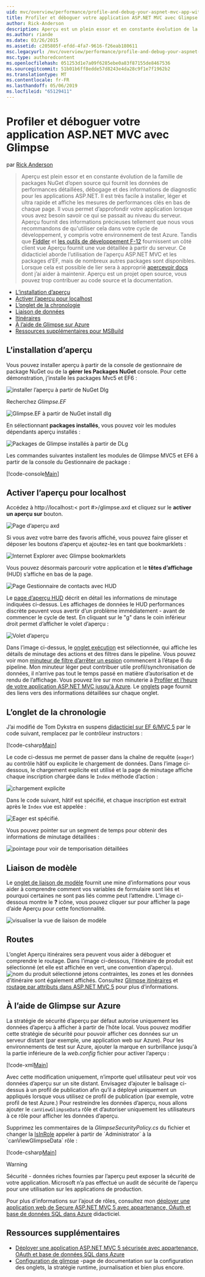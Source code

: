 ```yaml
---
uid: mvc/overview/performance/profile-and-debug-your-aspnet-mvc-app-with-glimpse
title: Profiler et déboguer votre application ASP.NET MVC avec Glimpse | Microsoft Docs
author: Rick-Anderson
description: Aperçu est un plein essor et en constante évolution de la famille de packages NuGet d’open source qui fournit les données de performances détaillées, débogage et informations de diagnostic pour ASP.NET un...
ms.author: riande
ms.date: 03/26/2015
ms.assetid: c205805f-efdd-4fa7-9616-f26eab180611
msc.legacyurl: /mvc/overview/performance/profile-and-debug-your-aspnet-mvc-app-with-glimpse
msc.type: authoredcontent
ms.openlocfilehash: 051253d1e7a09f6285ebe0a83f87155de8467536
ms.sourcegitcommit: 51b01b6ff8edde57d8243e4da28c9f1e7f1962b2
ms.translationtype: MT
ms.contentlocale: fr-FR
ms.lasthandoff: 05/06/2019
ms.locfileid: "65129411"
---
```

# <a name="profile-and-debug-your-aspnet-mvc-app-with-glimpse"></a>Profiler et déboguer votre application ASP.NET MVC avec Glimpse

par [Rick Anderson]((https://twitter.com/RickAndMSFT))

> Aperçu est plein essor et en constante évolution de la famille de packages NuGet d’open source qui fournit les données de performances détaillées, débogage et des informations de diagnostic pour les applications ASP.NET. Il est très facile à installer, léger et ultra rapide et affiche les mesures de performances clés en bas de chaque page. Il vous permet d’approfondir votre application lorsque vous avez besoin savoir ce qui se passait au niveau du serveur. Aperçu fournit des informations précieuses tellement que nous vous recommandons de qu'utiliser cela dans votre cycle de développement, y compris votre environnement de test Azure. Tandis que [Fiddler](http://www.telerik.com/fiddler) et [les outils de développement F-12](https://msdn.microsoft.com/library/ie/gg589512(v=vs.85).aspx) fournissent un côté client vue Aperçu fournit une vue détaillée à partir du serveur. Ce didacticiel aborde l’utilisation de l’aperçu ASP.NET MVC et les packages d’EF, mais de nombreux autres packages sont disponibles. Lorsque cela est possible de lier sera à approprié [apercevoir docs](http://getglimpse.com/Docs/) dont j’ai aider à maintenir. Aperçu est un projet open source, vous pouvez trop contribuer au code source et la documentation.

- [L’installation d’aperçu](#ig)
- [Activer l’aperçu pour localhost](#eg)
- [L’onglet de la chronologie](#Time)
- [Liaison de données](#mb)
- [Itinéraires](#route)
- [À l’aide de Glimpse sur Azure](#da)
- [Ressources supplémentaires pour MSBuild](#addRes)

<a id="ig"></a>
## <a name="installing-glimpse"></a>L’installation d’aperçu

Vous pouvez installer aperçu à partir de la console de gestionnaire de package NuGet ou de la **gérer les Packages NuGet** console. Pour cette démonstration, j’installe les packages Mvc5 et EF6 :

![installer l’aperçu à partir de NuGet Dlg](profile-and-debug-your-aspnet-mvc-app-with-glimpse/_static/image1.png)

Recherchez *Glimpse.EF*

![Glimpse.EF à partir de NuGet install dlg](profile-and-debug-your-aspnet-mvc-app-with-glimpse/_static/image2.png)

En sélectionnant **packages installés**, vous pouvez voir les modules dépendants aperçu installés :

![Packages de Glimpse installés à partir de DLg](profile-and-debug-your-aspnet-mvc-app-with-glimpse/_static/image3.png)

Les commandes suivantes installent les modules de Glimpse MVC5 et EF6 à partir de la console du Gestionnaire de package :

[!code-console[Main](profile-and-debug-your-aspnet-mvc-app-with-glimpse/samples/sample1.cmd)]

<a id="eg"></a>
## <a name="enable-glimpse-for-localhost"></a>Activer l’aperçu pour localhost

Accédez à http://localhost:&lt; port #&gt;/glimpse.axd et cliquez sur le <strong>activer un aperçu sur</strong> bouton.

![Page d’aperçu axd](profile-and-debug-your-aspnet-mvc-app-with-glimpse/_static/image4.png)

Si vous avez votre barre des favoris affiché, vous pouvez faire glisser et déposer les boutons d’aperçu et ajoutez-les en tant que bookmarklets :

![Internet Explorer avec Glimpse bookmarklets](profile-and-debug-your-aspnet-mvc-app-with-glimpse/_static/image5.png)

Vous pouvez désormais parcourir votre application et le **têtes d’affichage** (HUD) s’affiche en bas de la page.

![Page Gestionnaire de contacts avec HUD](profile-and-debug-your-aspnet-mvc-app-with-glimpse/_static/image6.png)

Le [page d’aperçu HUD](http://getglimpse.com/Docs/Heads-up-Display) décrit en détail les informations de minutage indiquées ci-dessus. Les affichages de données le HUD performances discrète peuvent vous avertir d’un problème immédiatement - avant de commencer le cycle de test. En cliquant sur le &quot;g&quot; dans le coin inférieur droit permet d’afficher le volet d’aperçu :

![Volet d’aperçu](profile-and-debug-your-aspnet-mvc-app-with-glimpse/_static/image7.png)

Dans l’image ci-dessus, le [onglet exécution](http://getglimpse.com/Docs/Execution-Tab) est sélectionnée, qui affiche les détails de minutage des actions et des filtres dans le pipeline. Vous pouvez voir mon [minuteur de filtre d’arrêter un espion](http://www.nuget.org/packages/StopWatch/) commencent à l’étape 6 du pipeline. Mon minuteur léger peut contribuer utile profil/synchronisation de données, il n’arrive pas tout le temps passé en matière d’autorisation et de rendu de l’affichage. Vous pouvez lire sur mon minuterie à [Profiler et l’heure de votre application ASP.NET MVC jusqu'à Azure](https://blogs.msdn.com/b/webdev/archive/2014/07/29/profile-and-time-your-asp-net-mvc-app-all-the-way-to-azure.aspx). Le [onglets](http://getglimpse.com/Docs/Tabs) page fournit des liens vers des informations détaillées sur chaque onglet.

<a id="Time"></a>
## <a name="the-timeline-tab"></a>L’onglet de la chronologie

J’ai modifié de Tom Dykstra en suspens [didacticiel sur EF 6/MVC 5](../getting-started/getting-started-with-ef-using-mvc/creating-an-entity-framework-data-model-for-an-asp-net-mvc-application.md) par le code suivant, remplacez par le contrôleur instructors :

[!code-csharp[Main](profile-and-debug-your-aspnet-mvc-app-with-glimpse/samples/sample2.cs?highlight=1,20-31)]

Le code ci-dessus me permet de passer dans la chaîne de requête (`eager`) au contrôle hâtif ou explicite le chargement de données. Dans l’image ci-dessous, le chargement explicite est utilisé et la page de minutage affiche chaque inscription chargée dans le `Index` méthode d’action :

![chargement explicite](profile-and-debug-your-aspnet-mvc-app-with-glimpse/_static/image8.png)

Dans le code suivant, hâtif est spécifié, et chaque inscription est extrait après le `Index` vue est appelée :

![Eager est spécifié.](profile-and-debug-your-aspnet-mvc-app-with-glimpse/_static/image9.png)

Vous pouvez pointer sur un segment de temps pour obtenir des informations de minutage détaillées :

![pointage pour voir de temporisation détaillées](profile-and-debug-your-aspnet-mvc-app-with-glimpse/_static/image10.png)

<a id="mb"></a>
## <a name="model-binding"></a>Liaison de modèle

Le [onglet de liaison de modèle](http://getglimpse.com/Docs/Model-Binding-Tab) fournit une mine d’informations pour vous aider à comprendre comment vos variables de formulaire sont liés et pourquoi certaines ne sont pas liés comme peut l’attendre. L’image ci-dessous montre le **?** icône, vous pouvez cliquer sur pour afficher la page d’aide Aperçu pour cette fonctionnalité.

![visualiser la vue de liaison de modèle](profile-and-debug-your-aspnet-mvc-app-with-glimpse/_static/image11.png)

<a id="route"></a>
## <a name="routes"></a>Routes

 L’onglet Aperçu itinéraires sera peuvent vous aider à déboguer et comprendre le routage. Dans l’image ci-dessous, l’itinéraire de produit est sélectionné (et elle est affichée en vert, une convention d’aperçu). ![nom du produit sélectionné](profile-and-debug-your-aspnet-mvc-app-with-glimpse/_static/image12.png) jetons contraintes, les zones et les données d’itinéraire sont également affichés. Consultez [Glimpse itinéraires](http://getglimpse.com/Docs/Routes-Tab) et [routage par attributs dans ASP.NET MVC 5](https://blogs.msdn.com/b/webdev/archive/2013/10/17/attribute-routing-in-asp-net-mvc-5.aspx) pour plus d’informations. 

<a id="da"></a>
## <a name="using-glimpse-on-azure"></a>À l’aide de Glimpse sur Azure

La stratégie de sécurité d’aperçu par défaut autorise uniquement les données d’aperçu à afficher à partir de l’hôte local. Vous pouvez modifier cette stratégie de sécurité pour pouvoir afficher ces données sur un serveur distant (par exemple, une application web sur Azure). Pour les environnements de test sur Azure, ajouter la marque en surbrillance jusqu'à la partie inférieure de la *web.config* fichier pour activer l’aperçu :

[!code-xml[Main](profile-and-debug-your-aspnet-mvc-app-with-glimpse/samples/sample3.xml?highlight=2-6)]

Avec cette modification uniquement, n’importe quel utilisateur peut voir vos données d’aperçu sur un site distant. Envisagez d’ajouter le balisage ci-dessus à un profil de publication afin qu’il a déployé uniquement un appliqués lorsque vous utilisez ce profil de publication (par exemple, votre profil de test Azure.) Pour restreindre les données d’aperçu, nous allons ajouter le `canViewGlimpseData` rôle et d’autoriser uniquement les utilisateurs à ce rôle pour afficher les données d’aperçu.

Supprimez les commentaires de la *GlimpseSecurityPolicy.cs* du fichier et changer la [IsInRole](https://msdn.microsoft.com/library/system.security.principal.iprincipal.isinrole(v=vs.110).aspx) appeler à partir de `Administrator` à la `canViewGlimpseData` rôle :

[!code-csharp[Main](profile-and-debug-your-aspnet-mvc-app-with-glimpse/samples/sample4.cs?highlight=6)]

> [!WARNING]
> Sécurité - données riches fournies par l’aperçu peut exposer la sécurité de votre application. Microsoft n’a pas effectué un audit de sécurité de l’aperçu pour une utilisation sur les applications de production.

Pour plus d’informations sur l’ajout de rôles, consultez mon [déployer une application web de Secure ASP.NET MVC 5 avec appartenance, OAuth et base de données SQL dans Azure](https://azure.microsoft.com/documentation/articles/web-sites-dotnet-deploy-aspnet-mvc-app-membership-oauth-sql-database/) didacticiel.

<a id="addRes"></a>
## <a name="additional-resources"></a>Ressources supplémentaires

- [Déployer une application ASP.NET MVC 5 sécurisée avec appartenance, OAuth et base de données SQL dans Azure](https://azure.microsoft.com/documentation/articles/web-sites-dotnet-deploy-aspnet-mvc-app-membership-oauth-sql-database/)
- [Configuration de glimpse](http://getglimpse.com/Docs/Configuration) -page de documentation sur la configuration des onglets, la stratégie runtime, journalisation et bien plus encore.
